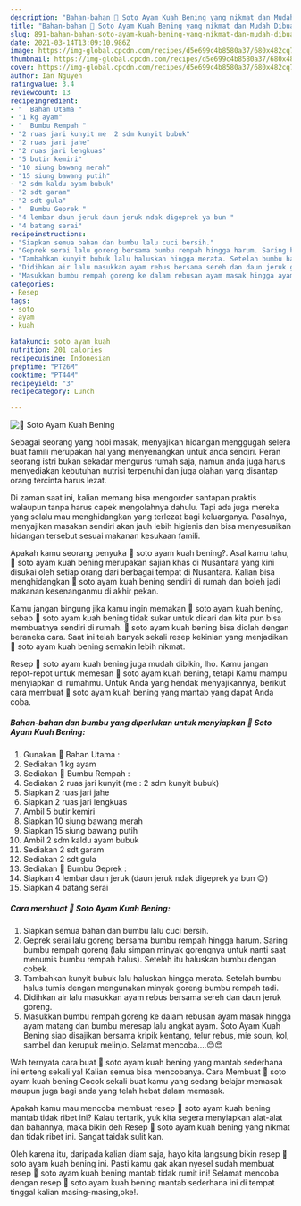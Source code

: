 ```yaml
---
description: "Bahan-bahan 🍜 Soto Ayam Kuah Bening yang nikmat dan Mudah Dibuat"
title: "Bahan-bahan 🍜 Soto Ayam Kuah Bening yang nikmat dan Mudah Dibuat"
slug: 891-bahan-bahan-soto-ayam-kuah-bening-yang-nikmat-dan-mudah-dibuat
date: 2021-03-14T13:09:10.986Z
image: https://img-global.cpcdn.com/recipes/d5e699c4b8580a37/680x482cq70/🍜-soto-ayam-kuah-bening-foto-resep-utama.jpg
thumbnail: https://img-global.cpcdn.com/recipes/d5e699c4b8580a37/680x482cq70/🍜-soto-ayam-kuah-bening-foto-resep-utama.jpg
cover: https://img-global.cpcdn.com/recipes/d5e699c4b8580a37/680x482cq70/🍜-soto-ayam-kuah-bening-foto-resep-utama.jpg
author: Ian Nguyen
ratingvalue: 3.4
reviewcount: 13
recipeingredient:
- "  Bahan Utama "
- "1 kg ayam"
- "  Bumbu Rempah "
- "2 ruas jari kunyit me  2 sdm kunyit bubuk"
- "2 ruas jari jahe"
- "2 ruas jari lengkuas"
- "5 butir kemiri"
- "10 siung bawang merah"
- "15 siung bawang putih"
- "2 sdm kaldu ayam bubuk"
- "2 sdt garam"
- "2 sdt gula"
- "  Bumbu Geprek "
- "4 lembar daun jeruk daun jeruk ndak digeprek ya bun "
- "4 batang serai"
recipeinstructions:
- "Siapkan semua bahan dan bumbu lalu cuci bersih."
- "Geprek serai lalu goreng bersama bumbu rempah hingga harum. Saring bumbu rempah goreng (lalu simpan minyak gorengnya untuk nanti saat menumis bumbu rempah halus). Setelah itu haluskan bumbu dengan cobek."
- "Tambahkan kunyit bubuk lalu haluskan hingga merata. Setelah bumbu halus tumis dengan mengunakan minyak goreng bumbu rempah tadi."
- "Didihkan air lalu masukkan ayam rebus bersama sereh dan daun jeruk goreng."
- "Masukkan bumbu rempah goreng ke dalam rebusan ayam masak hingga ayam matang dan bumbu meresap lalu angkat ayam. Soto Ayam Kuah Bening siap disajikan bersama kripik kentang, telur rebus, mie soun, kol, sambel dan kerupuk melinjo. Selamat mencoba....😊😍"
categories:
- Resep
tags:
- soto
- ayam
- kuah

katakunci: soto ayam kuah 
nutrition: 201 calories
recipecuisine: Indonesian
preptime: "PT26M"
cooktime: "PT44M"
recipeyield: "3"
recipecategory: Lunch

---
```



![🍜 Soto Ayam Kuah Bening](https://img-global.cpcdn.com/recipes/d5e699c4b8580a37/680x482cq70/🍜-soto-ayam-kuah-bening-foto-resep-utama.jpg)

Sebagai seorang yang hobi masak, menyajikan hidangan menggugah selera buat famili merupakan hal yang menyenangkan untuk anda sendiri. Peran seorang istri bukan sekadar mengurus rumah saja, namun anda juga harus menyediakan kebutuhan nutrisi terpenuhi dan juga olahan yang disantap orang tercinta harus lezat.

Di zaman  saat ini, kalian memang bisa mengorder santapan praktis walaupun tanpa harus capek mengolahnya dahulu. Tapi ada juga mereka yang selalu mau menghidangkan yang terlezat bagi keluarganya. Pasalnya, menyajikan masakan sendiri akan jauh lebih higienis dan bisa menyesuaikan hidangan tersebut sesuai makanan kesukaan famili. 



Apakah kamu seorang penyuka 🍜 soto ayam kuah bening?. Asal kamu tahu, 🍜 soto ayam kuah bening merupakan sajian khas di Nusantara yang kini disukai oleh setiap orang dari berbagai tempat di Nusantara. Kalian bisa menghidangkan 🍜 soto ayam kuah bening sendiri di rumah dan boleh jadi makanan kesenanganmu di akhir pekan.

Kamu jangan bingung jika kamu ingin memakan 🍜 soto ayam kuah bening, sebab 🍜 soto ayam kuah bening tidak sukar untuk dicari dan kita pun bisa membuatnya sendiri di rumah. 🍜 soto ayam kuah bening bisa diolah dengan beraneka cara. Saat ini telah banyak sekali resep kekinian yang menjadikan 🍜 soto ayam kuah bening semakin lebih nikmat.

Resep 🍜 soto ayam kuah bening juga mudah dibikin, lho. Kamu jangan repot-repot untuk memesan 🍜 soto ayam kuah bening, tetapi Kamu mampu menyiapkan di rumahmu. Untuk Anda yang hendak menyajikannya, berikut cara membuat 🍜 soto ayam kuah bening yang mantab yang dapat Anda coba.

<!--inarticleads1-->

##### Bahan-bahan dan bumbu yang diperlukan untuk menyiapkan 🍜 Soto Ayam Kuah Bening:

1. Gunakan  🐣 Bahan Utama :
1. Sediakan 1 kg ayam
1. Sediakan  🐣 Bumbu Rempah :
1. Sediakan 2 ruas jari kunyit (me : 2 sdm kunyit bubuk)
1. Siapkan 2 ruas jari jahe
1. Siapkan 2 ruas jari lengkuas
1. Ambil 5 butir kemiri
1. Siapkan 10 siung bawang merah
1. Siapkan 15 siung bawang putih
1. Ambil 2 sdm kaldu ayam bubuk
1. Sediakan 2 sdt garam
1. Sediakan 2 sdt gula
1. Sediakan  🐣 Bumbu Geprek :
1. Siapkan 4 lembar daun jeruk (daun jeruk ndak digeprek ya bun 😊)
1. Siapkan 4 batang serai




<!--inarticleads2-->

##### Cara membuat 🍜 Soto Ayam Kuah Bening:

1. Siapkan semua bahan dan bumbu lalu cuci bersih.
1. Geprek serai lalu goreng bersama bumbu rempah hingga harum. Saring bumbu rempah goreng (lalu simpan minyak gorengnya untuk nanti saat menumis bumbu rempah halus). Setelah itu haluskan bumbu dengan cobek.
1. Tambahkan kunyit bubuk lalu haluskan hingga merata. Setelah bumbu halus tumis dengan mengunakan minyak goreng bumbu rempah tadi.
1. Didihkan air lalu masukkan ayam rebus bersama sereh dan daun jeruk goreng.
1. Masukkan bumbu rempah goreng ke dalam rebusan ayam masak hingga ayam matang dan bumbu meresap lalu angkat ayam. Soto Ayam Kuah Bening siap disajikan bersama kripik kentang, telur rebus, mie soun, kol, sambel dan kerupuk melinjo. Selamat mencoba....😊😍




Wah ternyata cara buat 🍜 soto ayam kuah bening yang mantab sederhana ini enteng sekali ya! Kalian semua bisa mencobanya. Cara Membuat 🍜 soto ayam kuah bening Cocok sekali buat kamu yang sedang belajar memasak maupun juga bagi anda yang telah hebat dalam memasak.

Apakah kamu mau mencoba membuat resep 🍜 soto ayam kuah bening mantab tidak ribet ini? Kalau tertarik, yuk kita segera menyiapkan alat-alat dan bahannya, maka bikin deh Resep 🍜 soto ayam kuah bening yang nikmat dan tidak ribet ini. Sangat taidak sulit kan. 

Oleh karena itu, daripada kalian diam saja, hayo kita langsung bikin resep 🍜 soto ayam kuah bening ini. Pasti kamu gak akan nyesel sudah membuat resep 🍜 soto ayam kuah bening mantab tidak rumit ini! Selamat mencoba dengan resep 🍜 soto ayam kuah bening mantab sederhana ini di tempat tinggal kalian masing-masing,oke!.

